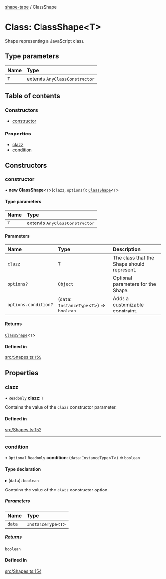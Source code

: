 [shape-tape](../index.md) / ClassShape

# Class: ClassShape\<T\>

Shape representing a JavaScript class.

## Type parameters

| Name | Type |
| :------ | :------ |
| `T` | extends `AnyClassConstructor` |

## Table of contents

### Constructors

- [constructor](ClassShape.md#constructor)

### Properties

- [clazz](ClassShape.md#clazz)
- [condition](ClassShape.md#condition)

## Constructors

### constructor

• **new ClassShape**\<`T`\>(`clazz`, `options?`): [`ClassShape`](ClassShape.md)\<`T`\>

#### Type parameters

| Name | Type |
| :------ | :------ |
| `T` | extends `AnyClassConstructor` |

#### Parameters

| Name | Type | Description |
| :------ | :------ | :------ |
| `clazz` | `T` | The class that the Shape should represent. |
| `options?` | `Object` | Optional parameters for the Shape. |
| `options.condition?` | (`data`: `InstanceType`\<`T`\>) => `boolean` | Adds a customizable constraint. |

#### Returns

[`ClassShape`](ClassShape.md)\<`T`\>

#### Defined in

[src/Shapes.ts:159](https://github.com/paulbarmstrong/shape-tape/blob/e455e38/src/Shapes.ts#L159)

## Properties

### clazz

• `Readonly` **clazz**: `T`

Contains the value of the `clazz` constructor parameter.

#### Defined in

[src/Shapes.ts:152](https://github.com/paulbarmstrong/shape-tape/blob/e455e38/src/Shapes.ts#L152)

___

### condition

• `Optional` `Readonly` **condition**: (`data`: `InstanceType`\<`T`\>) => `boolean`

#### Type declaration

▸ (`data`): `boolean`

Contains the value of the `clazz` constructor option.

##### Parameters

| Name | Type |
| :------ | :------ |
| `data` | `InstanceType`\<`T`\> |

##### Returns

`boolean`

#### Defined in

[src/Shapes.ts:154](https://github.com/paulbarmstrong/shape-tape/blob/e455e38/src/Shapes.ts#L154)
